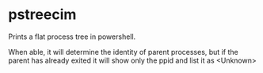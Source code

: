 # pstreecim

Prints a flat process tree in powershell.

When able, it will determine the identity of parent processes, but if the parent has already exited it will show only the ppid and list it as \<Unknown\>
